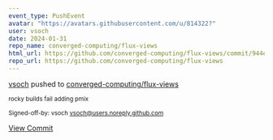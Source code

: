 ```yaml
---
event_type: PushEvent
avatar: "https://avatars.githubusercontent.com/u/814322?"
user: vsoch
date: 2024-01-31
repo_name: converged-computing/flux-views
html_url: https://github.com/converged-computing/flux-views/commit/944ecbef8efe1012bbdc6e43c7ae70b1928be49f
repo_url: https://github.com/converged-computing/flux-views
---
```


<a href='https://github.com/vsoch' target='_blank'>vsoch</a> pushed to <a href='https://github.com/converged-computing/flux-views' target='_blank'>converged-computing/flux-views</a>

<small>rocky builds fail adding pmix

Signed-off-by: vsoch <vsoch@users.noreply.github.com></small>

<a href='https://github.com/converged-computing/flux-views/commit/944ecbef8efe1012bbdc6e43c7ae70b1928be49f' target='_blank'>View Commit</a>